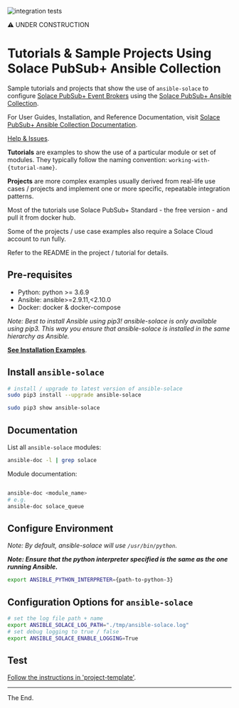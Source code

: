 
![integration tests](https://github.com/solace-iot-team/ansible-solace/workflows/integration%20tests/badge.svg)

:warning: UNDER CONSTRUCTION

# Tutorials & Sample Projects Using Solace PubSub+ Ansible Collection

Sample tutorials and projects that show the use of `ansible-solace` to configure [Solace PubSub+ Event Brokers](https://solace.com/products/event-broker/)
using the [Solace PubSub+ Ansible Collection](https://galaxy.ansible.com/solace/pubsub_plus).

For User Guides, Installation, and Reference Documentation, visit
[Solace PubSub+ Ansible Collection Documentation](https://solace-iot-team.github.io/ansible-solace-collection/).

[Help & Issues](https://github.com/solace-iot-team/ansible-solace/issues).

**Tutorials** are examples to show the use of a particular module or set of modules.
They typically follow the naming convention: `working-with-{tutorial-name}`.

**Projects** are more complex examples usually derived from real-life use cases / projects and
implement one or more specific, repeatable integration patterns.

Most of the tutorials use Solace PubSub+ Standard - the free version - and pull it from docker hub.

Some of the projects / use case examples also require a Solace Cloud account to run fully.

Refer to the README in the project / tutorial for details.


## Pre-requisites

* Python: python >= 3.6.9
* Ansible: ansible>=2.9.11,<2.10.0
* Docker: docker & docker-compose

_Note: Best to install Ansible using pip3! ansible-solace is only available using pip3. This way you ensure that ansible-solace is installed in the same hierarchy as Ansible._

[**See Installation Examples**](./Install.md).

## Install `ansible-solace`

````bash
# install / upgrade to latest version of ansible-solace
sudo pip3 install --upgrade ansible-solace

sudo pip3 show ansible-solace
````

## Documentation

List all `ansible-solace` modules:
````bash
ansible-doc -l | grep solace
````

Module documentation:

````bash

ansible-doc <module_name>
# e.g.
ansible-doc solace_queue

````

## Configure Environment

_Note: By default, ansible-solace will use `/usr/bin/python`._

**_Note: Ensure that the python interpreter specified is the same as the one running Ansible._**

````bash
export ANSIBLE_PYTHON_INTERPRETER={path-to-python-3}
````

## Configuration Options for `ansible-solace`
````bash
# set the log file path + name
export ANSIBLE_SOLACE_LOG_PATH="./tmp/ansible-solace.log"
# set debug logging to true / false
export ANSIBLE_SOLACE_ENABLE_LOGGING=True
````

## Test

[Follow the instructions in 'project-template'](./project-template/README.md).

---
The End.

